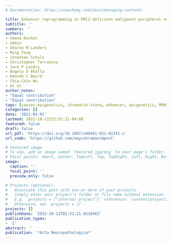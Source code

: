 ```yaml
---
# Documentation: https://wowchemy.com/docs/managing-content/

title: Enhancer reprogramming in PRC2-deficient malignant peripheral nerve sheath tumors induces a targetable de-differentiated state
subtitle: ''
summary: ''
authors:
- Veena Kochat
- admin
- Sharon M Landers
- Ming Tang
- Jonathan Schulz
- Christopher Terranova
- Jace P Landry
- Angela D Bhalla
- Hannah C Beird
- Chia-Chin Wu
- et al
author_notes:
- "Equal contribution"
- "Equal contribution"
tags: [cancer-epigenetics, chromatin-state, enhancer, epigenetics, MPNST, rai-lab, torres-lab]
categories: []
date: '2021-01-01'
lastmod: 2022-10-11T22:51:21-04:00
featured: false
draft: false
url_pdf: 'https://doi.org/10.1007/s00401-021-02341-z'
url_code: 'https://github.com/aayushraman/mpnst'

# Featured image
# To use, add an image named `featured.jpg/png` to your page's folder.
# Focal points: Smart, Center, TopLeft, Top, TopRight, Left, Right, BottomLeft, Bottom, BottomRight.
image:
  caption: ''
  focal_point: ''
  preview_only: false

# Projects (optional).
#   Associate this post with one or more of your projects.
#   Simply enter your project's folder or file name without extension.
#   E.g. `projects = ["internal-project"]` references `content/project/deep-learning/index.md`.
#   Otherwise, set `projects = []`.
projects: []
publishDate: '2022-10-12T02:51:21.651646Z'
publication_types:
- '2'
abstract: ''
publication: '*Acta Neuropathologica*'
---
```


